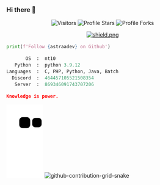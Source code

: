 ### Hi there 👋
<p align="center"><img src="https://gpvc.arturio.dev/AstraaDev" alt="Visitors"></a>
<img src="https://img.shields.io/badge/dynamic/json?&label=Total%20Stars&color=bb2527&style=flat&style=for-the-badge&query=%24.stars&url=https://api.github-star-counter.workers.dev/user/AstraaDev" alt="Profile Stars"></a>
<img src="https://img.shields.io/badge/dynamic/json?&label=Total%20Forks&color=bb2527&style=flat&style=for-the-badge&query=%24.forks&url=https://api.github-star-counter.workers.dev/user/AstraaDev" alt="Profile Forks"></a>
<p align="center"><a href="https://dsc.gg/astraadev" target="_blank"><img src="https://discordapp.com/api/guilds/869346091743707206/widget.png?style=shield" alt="shield.png"></a></p></p>

```python
print(f'Follow {astraadev} on Github')
```

```python
       OS  :  nt10
   Python  :  python 3.9.12
Languages  :  C, PHP, Python, Java, Batch
  Discord  :  464457105521508354
   Server  :  869346091743707206
```

```json
Knowledge is power.
```

<a href="https://dsc.gg/astraadev" target="_blank"><img src="https://github.com/AstraaDev/AstraaDev/blob/output/github-contribution-grid-snake.svg" alt="snake"></a>
![github-contribution-grid-snake](https://user-images.githubusercontent.com/89356515/178145297-bde12c83-c8aa-4bee-8ebd-54a284139b9c.svg)

<!--
**nxtdxve/nxtdxve** is a ✨ _special_ ✨ repository because its `README.md` (this file) appears on your GitHub profile.

Here are some ideas to get you started:

- 🔭 I’m currently working on ...
- 🌱 I’m currently learning ...
- 👯 I’m looking to collaborate on ...
- 🤔 I’m looking for help with ...
- 💬 Ask me about ...
- 📫 How to reach me: ...
- 😄 Pronouns: ...![Uploading github-contribution-grid-snake.svg…]()

- ⚡ Fun fact: ...
-->
